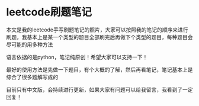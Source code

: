 # leetcode刷题笔记

本文是我的leetcode手写刷题笔记的照片，大家可以按照我的笔记的顺序来进行刷题，我基本上是某一个类型的题目全部刷完后再做下个类型的题目，每种题目会尽可能的用多种方法

语言依据的是python，笔记纯原创！希望大家可以支持一下！

最好的使用方法是先做一下题目，有个大概的了解，然后再看笔记，笔记基本上是综合了很多题解写成的

目前只有中文版，会持续进行更新，如果大家有问题可以给我留言，我看到了一定回复！
